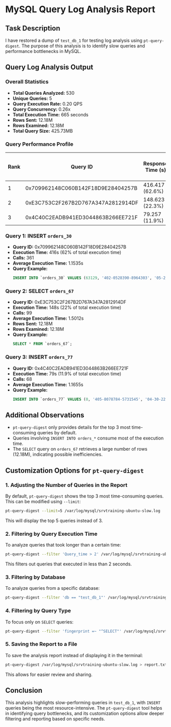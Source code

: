 # MySQL Query Log Analysis Report

## Task Description

I have restored a dump of `test_db_1` for testing log analysis using `pt-query-digest`. The purpose of this analysis is to identify slow queries and performance bottlenecks in MySQL.

## Query Log Analysis Output

### Overall Statistics

- **Total Queries Analyzed:** 530
- **Unique Queries:** 5
- **Query Execution Rate:** 0.20 QPS
- **Query Concurrency:** 0.26x
- **Total Execution Time:** 665 seconds
- **Rows Sent:** 12.18M
- **Rows Examined:** 12.18M
- **Total Query Size:** 425.73MB

### Query Performance Profile

| Rank | Query ID                           | Response Time (s) | Calls | Avg. Exec Time (s) | Type             |
| ---- | ---------------------------------- | ----------------- | ----- | ------------------ | ---------------- |
| 1    | 0x709962148C060B142F18D9E28404257B | 416.417 (62.6%)   | 361   | 1.1535             | INSERT orders\_? |
| 2    | 0xE3C753C2F267B2D767A347A2812914DF | 148.623 (22.3%)   | 99    | 1.5012             | SELECT orders\_? |
| 3    | 0x4C40C2EADB941ED3044863B266EE721F | 79.257 (11.9%)    | 68    | 1.1655             | INSERT orders\_? |

### Query 1: INSERT `orders_30`

- **Query ID:** 0x709962148C060B142F18D9E28404257B
- **Execution Time:** 416s (62% of total execution time)
- **Calls:** 361
- **Average Execution Time:** 1.1535s
- **Query Example:**
  ```sql
  INSERT INTO `orders_30` VALUES (63129, '402-0528390-8964303', '05-20-22', _binary 'Shipped - Delivered to Buyer', 'Merchant', 'Amazon.in', 'Standard', 'SET341', _binary 'SET341-KR-NP-S', 'Set', 'S', 'B09NPWMVFT', 'Shipped', 1, 'INR', 857.00, _binary 'Pune', _binary 'MAHARASHTRA', '411040', 'IN', _binary 'Amazon PLCC Free-Financing Universal Merchant AAT-WNKTBO3K27EJC,Amazon PLCC Free-Financing Universal Merchant AAT-QX3UCCJESKPA2,Amazon PLCC Free-Financing Universal Merchant AAT-5QQ7BIYYQEDN2','FALSE', 'Easy Ship');
  ```

### Query 2: SELECT `orders_67`

- **Query ID:** 0xE3C753C2F267B2D767A347A2812914DF
- **Execution Time:** 148s (22% of total execution time)
- **Calls:** 99
- **Average Execution Time:** 1.5012s
- **Rows Sent:** 12.18M
- **Rows Examined:** 12.18M
- **Query Example:**
  ```sql
  SELECT * FROM `orders_67`;
  ```

### Query 3: INSERT `orders_77`

- **Query ID:** 0x4C40C2EADB941ED3044863B266EE721F
- **Execution Time:** 79s (11.9% of total execution time)
- **Calls:** 68
- **Average Execution Time:** 1.1655s
- **Query Example:**
  ```sql
  INSERT INTO `orders_77` VALUES (0, '405-8078784-5731545', '04-30-22', _binary 'Cancelled', 'Merchant', 'Amazon.in', 'Standard', 'SET389', _binary 'SET389-KR-NP-S', 'Set', 'S', 'B09KXVBD7Z', '', 0, 'INR', 647.62, _binary 'MUMBAI', _binary 'MAHARASHTRA', '400081', 'IN', '', 'FALSE', 'Easy Ship');
  ```

## Additional Observations

- `pt-query-digest` only provides details for the top 3 most time-consuming queries by default.
- Queries involving `INSERT INTO orders_*` consume most of the execution time.
- The `SELECT` query on `orders_67` retrieves a large number of rows (12.18M), indicating possible inefficiencies.

## Customization Options for `pt-query-digest`

### 1. Adjusting the Number of Queries in the Report

By default, `pt-query-digest` shows the top 3 most time-consuming queries. This can be modified using `--limit`:

```bash
pt-query-digest --limit=5 /var/log/mysql/srvtraining-ubuntu-slow.log
```

This will display the top 5 queries instead of 3.

### 2. Filtering by Query Execution Time

To analyze queries that took longer than a certain time:

```bash
pt-query-digest --filter 'Query_time > 2' /var/log/mysql/srvtraining-ubuntu-slow.log
```

This filters out queries that executed in less than 2 seconds.

### 3. Filtering by Database

To analyze queries from a specific database:

```bash
pt-query-digest --filter 'db == "test_db_1"' /var/log/mysql/srvtraining-ubuntu-slow.log
```

### 4. Filtering by Query Type

To focus only on `SELECT` queries:

```bash
pt-query-digest --filter 'fingerprint =~ "^SELECT"' /var/log/mysql/srvtraining-ubuntu-slow.log
```

### 5. Saving the Report to a File

To save the analysis report instead of displaying it in the terminal:

```bash
pt-query-digest /var/log/mysql/srvtraining-ubuntu-slow.log > report.txt
```

This allows for easier review and sharing.

## Conclusion

This analysis highlights slow-performing queries in `test_db_1`, with `INSERT` queries being the most resource-intensive. The `pt-query-digest` tool helps in identifying query bottlenecks, and its customization options allow deeper filtering and reporting based on specific needs.
